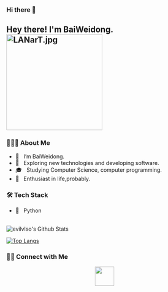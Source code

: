 ### Hi there 👋
<h2> Hey there! I'm BaiWeidong. 
<a href="https://imgtu.com/i/LANarT"><img width="250"  src="https://s1.ax1x.com/2022/04/10/LANarT.jpg" alt="LANarT.jpg" border="0" /></a>

<h3> 👨🏻‍💻 About Me </h3>

- 🔭 &nbsp; I’m BaiWeidong.
- 🤔 &nbsp; Exploring new technologies and developing software.
- 🎓 &nbsp; Studying Computer Science, computer programming.
- 🌱 &nbsp; Enthusiast in life,probably.

<h3>🛠 Tech Stack</h3>

- 🔧 &nbsp; Python
<br>

<img align="center" src="https://github-readme-stats.vercel.app/api?username=evilvlso&include_all_commits=true&count_private=true&show_icons=true&line_height=20&title_color=7A7ADB&icon_color=2234AE&text_color=D3D3D3&bg_color=0,000000,130F40" alt="evilvlso's Github Stats">

</br>

[![Top Langs](https://github-readme-stats.vercel.app/api/top-langs/?username=evilvlso&layout=compact&text_color=daf7dc&bg_color=151515)](https://github.com/evilvlso/github-readme-stats)


<h3> 🤝🏻 Connect with Me </h3>

<p align="center">
&nbsp; <a href="bwdtango@foxmail.com" target="_blank" rel="noopener noreferrer"><img src="https://img.icons8.com/plasticine/100/000000/gmail.png"  width="50" /></a>
</p>


